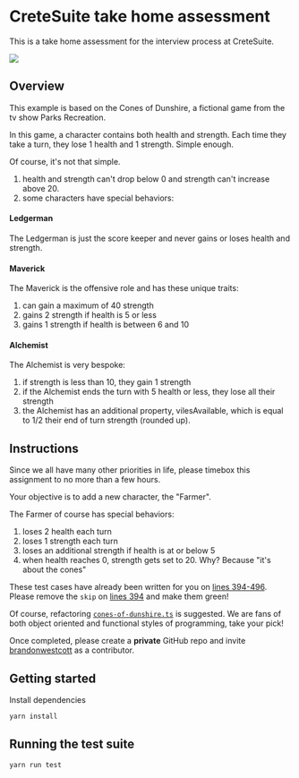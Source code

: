 # CreteSuite take home assessment

This is a take home assessment for the interview process at CreteSuite.

![](https://relevantmagazine.com/wp-content/uploads/2017/06/Screen-Shot-2015-01-16-at-8.57.34-AM.png)

## Overview
This example is based on the Cones of Dunshire, a fictional game from the tv show Parks Recreation.

In this game, a character contains both health and strength. Each time they take a turn, they lose 1 health and 1 strength. Simple enough.

Of course, it's not that simple.
1) health and strength can't drop below 0 and strength can't increase above 20.
2) some characters have special behaviors:

#### Ledgerman
The Ledgerman is just the score keeper and never gains or loses health and strength.

#### Maverick
The Maverick is the offensive role and has these unique traits:
1) can gain a maximum of 40 strength
2) gains 2 strength if health is 5 or less
3) gains 1 strength if health is between 6 and 10

#### Alchemist
The Alchemist is very bespoke:
1) if strength is less than 10, they gain 1 strength
2) if the Alchemist ends the turn with 5 health or less, they lose all their strength
3) the Alchemist has an additional property, vilesAvailable, which is equal to 1/2 their end of turn strength (rounded up).

## Instructions
Since we all have many other priorities in life, please timebox this assignment to no more than a few hours.

Your objective is to add a new character, the "Farmer".

The Farmer of course has special behaviors:
1) loses 2 health each turn
2) loses 1 strength each turn
3) loses an additional strength if health is at or below 5
4) when health reaches 0, strength gets set to 20. Why? Because "it's about the cones"

These test cases have already been written for you on [lines 394-496](test/cones-of-dunshire.test.ts#L394-L496). Please remove the `skip` on [lines 394](test/cones-of-dunshire.test.ts#L394) and make them green!

Of course, refactoring [`cones-of-dunshire.ts`](src/cones-of-dunshire.ts) is suggested. We are fans of both object oriented and functional styles of programming, take your pick!

Once completed, please create a **private** GitHub repo and invite [brandonwestcott](https://github.com/brandonwestcott) as a contributor.

## Getting started
Install dependencies

```sh
yarn install
```

## Running the test suite
```sh
yarn run test
```
